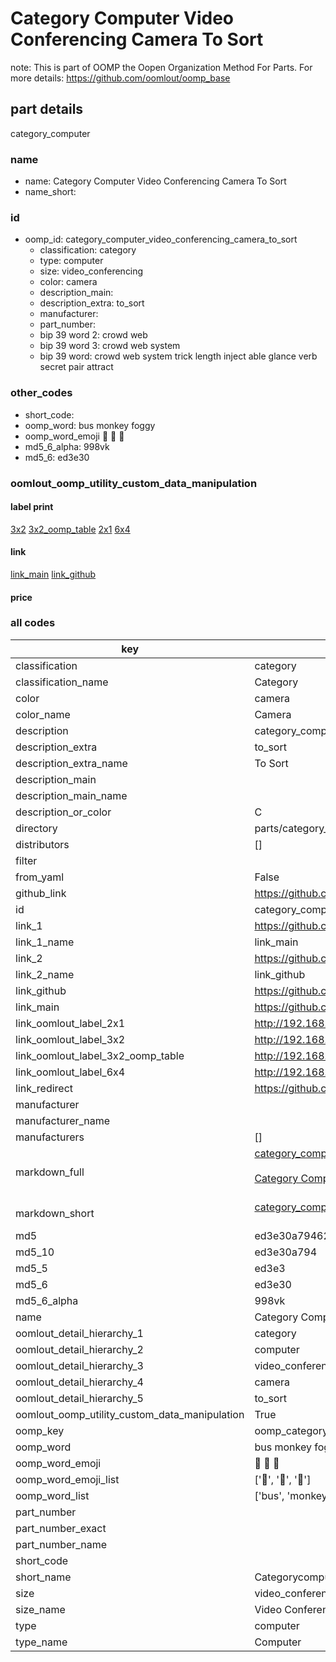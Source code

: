 # Category Computer Video Conferencing Camera To Sort  

note: This is part of OOMP the Oopen Organization Method For Parts. For more details: https://github.com/oomlout/oomp_base

##  part details
  



category_computer



### name
* name: Category Computer Video Conferencing Camera To Sort
* name_short: 
### id
* oomp_id: category_computer_video_conferencing_camera_to_sort
  * classification: category
  * type: computer
  * size: video_conferencing
  * color: camera
  * description_main: 
  * description_extra: to_sort
  * manufacturer: 
  * part_number: 
  * bip 39 word 2: crowd web
  * bip 39 word 3: crowd web system
  * bip 39 word: crowd web system trick length inject able glance verb secret pair attract

### other_codes
* short_code: 
* oomp_word: bus monkey foggy
* oomp_word_emoji :bus: :monkey: :foggy:
* md5_6_alpha: 998vk
* md5_6: ed3e30






### oomlout_oomp_utility_custom_data_manipulation
#### label print
[3x2](http://192.168.1.245:1112/?label=oomp%20998vk)
[3x2_oomp_table](http://192.168.1.108:1112/?label=oomp%20998vk)
[2x1](http://192.168.1.242:1112/?label=oomp%20998vk)
[6x4](http://192.168.1.55:1112/?label=oomp%20998vk)    

#### link

[link_main](https://github.com/oomlout/oomlout_oomp_version_1_messy/tree/main/parts/category_computer_video_conferencing_camera_to_sort) [link_github](https://github.com/oomlout/oomlout_oomp_version_1_messy/tree/main/parts/category_computer_video_conferencing_camera_to_sort)                             

#### price







### all codes 
| key | value |  
| --- | --- |  
| classification | category |  
| classification_name | Category |  
| color | camera |  
| color_name | Camera |  
| description | category_computer |  
| description_extra | to_sort |  
| description_extra_name | To Sort |  
| description_main |  |  
| description_main_name |  |  
| description_or_color | C  |  
| directory | parts/category_computer_video_conferencing_camera_to_sort |  
| distributors | [] |  
| filter |  |  
| from_yaml | False |  
| github_link | https://github.com/oomlout/oomlout_oomp_part_src/tree/main/parts/category_computer_video_conferencing_camera_to_sort |  
| id | category_computer_video_conferencing_camera_to_sort |  
| link_1 | https://github.com/oomlout/oomlout_oomp_version_1_messy/tree/main/parts/category_computer_video_conferencing_camera_to_sort |  
| link_1_name | link_main |  
| link_2 | https://github.com/oomlout/oomlout_oomp_version_1_messy/tree/main/parts/category_computer_video_conferencing_camera_to_sort |  
| link_2_name | link_github |  
| link_github | https://github.com/oomlout/oomlout_oomp_version_1_messy/tree/main/parts/category_computer_video_conferencing_camera_to_sort |  
| link_main | https://github.com/oomlout/oomlout_oomp_version_1_messy/tree/main/parts/category_computer_video_conferencing_camera_to_sort |  
| link_oomlout_label_2x1 | http://192.168.1.242:1112/?label=oomp%20998vk |  
| link_oomlout_label_3x2 | http://192.168.1.245:1112/?label=oomp%20998vk |  
| link_oomlout_label_3x2_oomp_table | http://192.168.1.108:1112/?label=oomp%20998vk |  
| link_oomlout_label_6x4 | http://192.168.1.55:1112/?label=oomp%20998vk |  
| link_redirect | https://github.com/oomlout/oomlout_oomp_version_1_messy/tree/main/parts/category_computer_video_conferencing_camera_to_sort |  
| manufacturer |  |  
| manufacturer_name |  |  
| manufacturers | [] |  
| markdown_full | [category_computer_video_conferencing_camera_to_sort](none)<br>[](none)<br>[Category Computer Video Conferencing Camera To Sort](none)<br><br> |  
| markdown_short | [category_computer_video_conferencing_camera_to_sort](none)<br><br> |  
| md5 | ed3e30a79462a009d0400e87b9be31a2 |  
| md5_10 | ed3e30a794 |  
| md5_5 | ed3e3 |  
| md5_6 | ed3e30 |  
| md5_6_alpha | 998vk |  
| name | Category Computer Video Conferencing Camera To Sort |  
| oomlout_detail_hierarchy_1 | category |  
| oomlout_detail_hierarchy_2 | computer |  
| oomlout_detail_hierarchy_3 | video_conferencing |  
| oomlout_detail_hierarchy_4 | camera |  
| oomlout_detail_hierarchy_5 | to_sort |  
| oomlout_oomp_utility_custom_data_manipulation | True |  
| oomp_key | oomp_category_computer_video_conferencing_camera_to_sort |  
| oomp_word | bus monkey foggy |  
| oomp_word_emoji | :bus: :monkey: :foggy: |  
| oomp_word_emoji_list | [':bus:', ':monkey:', ':foggy:'] |  
| oomp_word_list | ['bus', 'monkey', 'foggy'] |  
| part_number |  |  
| part_number_exact |  |  
| part_number_name |  |  
| short_code |  |  
| short_name | Categorycomputer |  
| size | video_conferencing |  
| size_name | Video Conferencing |  
| type | computer |  
| type_name | Computer |  
